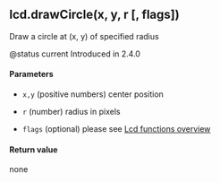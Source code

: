 <!-- This file was generated by the script. Do not edit it, any changes will be lost! -->

## lcd.drawCircle(x, y, r [, flags])



Draw a circle at (x, y) of specified radius

@status current Introduced in 2.4.0


#### Parameters

* `x,y` (positive numbers) center position

* `r` (number) radius in pixels

* `flags` (optional) please see [Lcd functions overview](../lcd-functions-less-than-greater-than-luadoc-begin-lcd/lcd_functions-overview.html)



#### Return value

none

